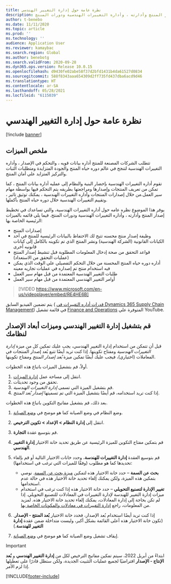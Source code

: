 ```yaml
---
title: نظرة عامة حول إدارة التغيير الهندسي
description: يوفر هذا الموضوع نظره عامه حول أداره التغييرات الهندسية، والتي تساعدك في تخطيط إصدار المنتج وأدارته ، وأداره التغييرات الهندسية ودورات المنتج.
author: t-benebo
ms.date: 11/11/2020
ms.topic: article
ms.prod: ''
ms.technology: ''
audience: Application User
ms.reviewer: kamaybac
ms.search.region: Global
ms.author: benebotg
ms.search.validFrom: 2020-09-28
ms.dyn365.ops.version: Release 10.0.15
ms.openlocfilehash: d9430fe02abe58f37d2bfd1431b4da61527d0834
ms.sourcegitcommit: 588f8343aaa654309d2ff735fd437dba6acd9d46
ms.translationtype: HT
ms.contentlocale: ar-SA
ms.lasthandoff: 05/28/2021
ms.locfileid: "6115039"
---
```

# <a name="engineering-change-management-overview"></a>نظرة عامة حول إدارة التغيير الهندسي

[!include [banner](../includes/banner.md)]

## <a name="feature-summary"></a>ملخص الميزات

تتطلب الشركات المصنعة للمنتج أداره بيانات قويه ، والتحكم في الإصدار ، وأداره التغييرات الهندسية لتنجح في عالم دوره حياه المنتج والجودة المتزايدة ومتطلبات الثبات والتركيز المتزايد علي أمان المنتج.

تقوم أداره التغييرات الهندسية بإحضار البنية والنظام إلى عمليه أداره بيانات المنتج ، كما تمكن من تعريف المنتجات وإصدارها ومراجعتها بطريقه يتم التحكم فيها بواسطة مهام سير العمل.من خلال إصدارات المنتجات وأداره التغييرات الهندسية ، يمكنك توثيق تاثير ، وتقييم التغييرات الهندسية خلال دوره حياه المنتج بأكملها.

يوفر هذا الموضوع نظره عامه حول أداره التغييرات الهندسية، والتي تساعدك في تخطيط إصدار المنتج وأدارته ، وأداره التغييرات الهندسية ودورات المنتج. فيما يلي قائمه بالميزات الرئيسية الخاصة بها:

- إصدارات المنتج
- وظيفة إصدار منتج محسنه تتيح لك الاحتفاظ بالبيانات الرئيسية للمنتج في أحد الكيانات القانونية (الشركة الهندسية) ونشر المنتج الذي تم تكوينه بالكامل إلى كيانات قانونيه أخرى
- قواعد التحقق من صحة إدخال المعلومات المطلوبة قبل تنشيط إصدار المنتج (عمليات التحقق من الاستعداد)
- أداره دوره حياه المنتج المحسنة من خلال التحكم التفصيلي علي الوقت الذي يمكن فيه استخدام منتج تم إصداره في عمليات تجاريه معينه
- طلبات التغيير الهندسية المعتمدة من قبل مهام سير العمل
- أوامر التغيير الهندسي المعتمدة من قبل مهام سير العمل

> [!VIDEO https://www.microsoft.com/en-us/videoplayer/embed/RE4HE6B]

يتم تضمين الفيديو السابق ( [قدرات أداره التغييرات في Dynamics 365 Supply Chain Management](https://youtu.be/N313FqvRuBc)) في قائمة تشغيل [Finance and Operations](https://www.youtube.com/playlist?list=PLcakwueIHoT_SYfIaPGoOhloFoCXiUSyW) المتوفرة علي YouTube.

## <a name="turn-on-the-engineering-change-management-and-version-dimension-features-for-your-system"></a>قم بتشغيل إدارة التغيير الهندسي وميزات أبعاد الإصدار لنظامك

قبل أن تتمكن من استخدام إدارة التغيير الهندسي، يجب عليك تمكين كل من ميزة *إدارة التغييرات الهندسية* ومفتاح تكوينها. إذا كنت تريد أيضًا تتبع بُعد إصدار المنتجات في المعاملات (اختياري)، فيجب عليك أيضًا تمكين ميزة *بُعد إصدار المنتج* ومفتاح تكوينها.

أولاً، قم بتشغيل الميزات باتباع هذه الخطوات.

1. انتقل إلى مساحة عمل [إدارة الميزات](../../fin-ops-core/fin-ops/get-started/feature-management/feature-management-overview.md).
1. ‏‏تحقق من وجود تحديثات.
1. قم بتشغيل الميزة التي تسمى *إدارة التغييرات الهندسية*.
1. إذا كنت تريد استخدامه، قم أيضًا بتشغيل الميزة التي تم تسميتها *إصدار بُعد المنتج*.

بعد ذلك، قم بتشغيل مفاتيح التكوين باتباع هذه الخطوات.

1. وضع النظام في وضع الصيانة كما هو موضح في [وضع الصيانة](../../fin-ops-core/dev-itpro/sysadmin/maintenance-mode.md).
1. انتقل إلى **إدارة النظام \> الإعداد \> تكوين الترخيص**.
1. قم بتوسيع عقدة **التجارة**.
1. قم بتمكين مفتاح التكوين للميزة الرئيسية عن طريق تحديد خانة الاختيار **إدارة التغيير الهندسي**.
1. قم بتوسيع العقدة **إدارة التغييرات للهندسة**، وحدد خانات الاختيار التالية أو قم بإلغاء تحديدها كما هو مطلوب (وفقًا للميزات التي ترغب في استخدامها):

    - **بحث عن السمة** – حدد خانة الاختيار هذه لتمكين [ميزة بحث عن السمة](engineering-attributes-and-search.md). نوصي بتمكين هذه الميزة، ولكن يمكنك إلغاء تحديد خانة الاختيار هذه في حالة عدم استخدامها.
    - **تغيير الإدارة لتصنيع التحويلي** – حدد خانة الاختيار هذه إذا كنت ترغب في استخدام ميزات إدارة التغيير للهندسة لإدارة التغييرات في المعادلات للتصنيع التحويلي. إذا لم تكن بحاجة إلى إدارة المعادلات، يمكنك إلغاء تحديد خانة الاختيار هذه. لمزيد من المعلومات، راجع [إدارة التغييرات في معادلات والمكونات الخاصة بها](manage-formula-changes.md).

1. إذا كنت تريد أيضًا استخدام بُعد الإصدار، فحدد خانة الاختيار **بُعد المنتج - الإصدار**. (تكون خانة الاختيار هذه أعلى القائمة بشكل أكبر، وليست متداخلة ضمن عقدة **إدارة التغيير للهندسة**.)
1. إيقاف تشغيل وضع الصيانة كما هو موضح في [وضع الصيانة](../../fin-ops-core/dev-itpro/sysadmin/maintenance-mode.md).

> [!IMPORTANT]
> ابتداءً من أبريل 2022، سيتم تمكين مفاتيح الترخيص لكل من **إدارة التغيير الهندسي** و **بُعد الإنتاج - الإصدار** افتراضيًا لجميع عمليات التثبيت الجديدة، ولكن ستظل قادرًا على تعطيلها إذا لزم الأمر.

[!INCLUDE[footer-include](../../includes/footer-banner.md)]
